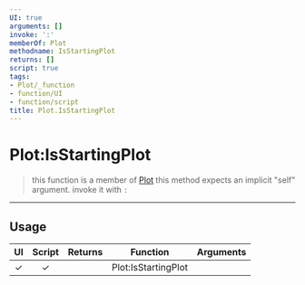 ```yaml
---
UI: true
arguments: []
invoke: ':'
memberOf: Plot
methodname: IsStartingPlot
returns: []
script: true
tags:
- Plot/_function
- function/UI
- function/script
title: Plot.IsStartingPlot
---
```

# Plot:IsStartingPlot
> this function is a member of [Plot](civ-6/lua/Plot.md)
> this method expects an implicit "self" argument. invoke it with `:`
-----
## Usage
|  UI | Script | Returns | Function | Arguments |
|:---:|:------:|-------:|:--------:|:---------|
|✓|✓||Plot:IsStartingPlot||

